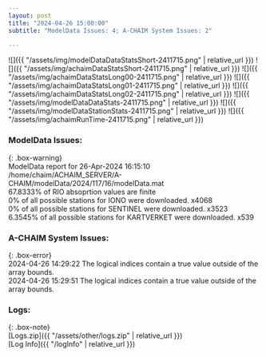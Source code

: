 ```yaml
---
layout: post
title: "2024-04-26 15:00:00"
subtitle: "ModelData Issues: 4; A-CHAIM System Issues: 2"

---
```


![]({{ "/assets/img/modelDataDataStatsShort-2411715.png" | relative_url }})
![]({{ "/assets/img/achaimDataStatsShort-2411715.png" | relative_url }})
![]({{ "/assets/img/achaimDataStatsLong00-2411715.png" | relative_url }})
![]({{ "/assets/img/achaimDataStatsLong01-2411715.png" | relative_url }})
![]({{ "/assets/img/achaimDataStatsLong02-2411715.png" | relative_url }})
![]({{ "/assets/img/modelDataDataStats-2411715.png" | relative_url }})
![]({{ "/assets/img/modelDataStationStats-2411715.png" | relative_url }})
![]({{ "/assets/img/achaimRunTime-2411715.png" | relative_url }})


### ModelData Issues:  
  
{: .box-warning}  
 ModelData report for 26-Apr-2024 16:15:10   
 /home/chaim/ACHAIM_SERVER/A-CHAIM/modelData/2024/117/16/modelData.mat   
 67.8333% of RIO absoprtion values are finite   
 0% of all possible stations for IONO were downloaded. x4068   
 0% of all possible stations for SENTINEL were downloaded. x3523   
 6.3545% of all possible stations for KARTVERKET were downloaded. x539   
  
### A-CHAIM System Issues:  
  
{: .box-error}  
2024-04-26 14:29:22 The logical indices contain a true value outside of the array bounds.  
2024-04-26 15:29:51 The logical indices contain a true value outside of the array bounds.  

### Logs:  
  
{: .box-note}  
[Logs.zip]({{ "/assets/other/logs.zip" | relative_url }})  
[Log Info]({{ "/logInfo" | relative_url }})  

